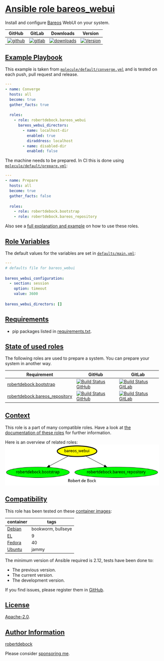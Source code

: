 # [Ansible role bareos_webui](#bareos_webui)

Install and configure [Bareos](https://www.bareos.com/) WebUI on your system.

|GitHub|GitLab|Downloads|Version|
|------|------|---------|-------|
|[![github](https://github.com/robertdebock/ansible-role-bareos_webui/workflows/Ansible%20Molecule/badge.svg)](https://github.com/robertdebock/ansible-role-bareos_webui/actions)|[![gitlab](https://gitlab.com/robertdebock-iac/ansible-role-bareos_webui/badges/master/pipeline.svg)](https://gitlab.com/robertdebock-iac/ansible-role-bareos_webui)|[![downloads](https://img.shields.io/ansible/role/d/robertdebock/bareos_webui)](https://galaxy.ansible.com/robertdebock/bareos_webui)|[![Version](https://img.shields.io/github/release/robertdebock/ansible-role-bareos_webui.svg)](https://github.com/robertdebock/ansible-role-bareos_webui/releases/)|

## [Example Playbook](#example-playbook)

This example is taken from [`molecule/default/converge.yml`](https://github.com/robertdebock/ansible-role-bareos_webui/blob/master/molecule/default/converge.yml) and is tested on each push, pull request and release.

```yaml
---
- name: Converge
  hosts: all
  become: true
  gather_facts: true

  roles:
    - role: robertdebock.bareos_webui
      bareos_webui_directors:
        - name: localhost-dir
          enabled: true
          diraddress: localhost
        - name: disabled-dir
          enabled: false
```

The machine needs to be prepared. In CI this is done using [`molecule/default/prepare.yml`](https://github.com/robertdebock/ansible-role-bareos_webui/blob/master/molecule/default/prepare.yml):

```yaml
---
- name: Prepare
  hosts: all
  become: true
  gather_facts: false

  roles:
    - role: robertdebock.bootstrap
    - role: robertdebock.bareos_repository
```

Also see a [full explanation and example](https://robertdebock.nl/how-to-use-these-roles.html) on how to use these roles.

## [Role Variables](#role-variables)

The default values for the variables are set in [`defaults/main.yml`](https://github.com/robertdebock/ansible-role-bareos_webui/blob/master/defaults/main.yml):

```yaml
---
# defaults file for bareos_webui

bareos_webui_configuration:
  - section: session
    option: timeout
    value: 3600

bareos_webui_directors: []
```

## [Requirements](#requirements)

- pip packages listed in [requirements.txt](https://github.com/robertdebock/ansible-role-bareos_webui/blob/master/requirements.txt).

## [State of used roles](#state-of-used-roles)

The following roles are used to prepare a system. You can prepare your system in another way.

| Requirement | GitHub | GitLab |
|-------------|--------|--------|
|[robertdebock.bootstrap](https://galaxy.ansible.com/robertdebock/bootstrap)|[![Build Status GitHub](https://github.com/robertdebock/ansible-role-bootstrap/workflows/Ansible%20Molecule/badge.svg)](https://github.com/robertdebock/ansible-role-bootstrap/actions)|[![Build Status GitLab](https://gitlab.com/robertdebock-iac/ansible-role-bootstrap/badges/master/pipeline.svg)](https://gitlab.com/robertdebock-iac/ansible-role-bootstrap)|
|[robertdebock.bareos_repository](https://galaxy.ansible.com/robertdebock/bareos_repository)|[![Build Status GitHub](https://github.com/robertdebock/ansible-role-bareos_repository/workflows/Ansible%20Molecule/badge.svg)](https://github.com/robertdebock/ansible-role-bareos_repository/actions)|[![Build Status GitLab](https://gitlab.com/robertdebock-iac/ansible-role-bareos_repository/badges/master/pipeline.svg)](https://gitlab.com/robertdebock-iac/ansible-role-bareos_repository)|

## [Context](#context)

This role is a part of many compatible roles. Have a look at [the documentation of these roles](https://robertdebock.nl/) for further information.

Here is an overview of related roles:
![dependencies](https://raw.githubusercontent.com/robertdebock/ansible-role-bareos_webui/png/requirements.png "Dependencies")

## [Compatibility](#compatibility)

This role has been tested on these [container images](https://hub.docker.com/u/robertdebock):

|container|tags|
|---------|----|
|[Debian](https://hub.docker.com/r/robertdebock/debian)|bookworm, bullseye|
|[EL](https://hub.docker.com/r/robertdebock/enterpriselinux)|9|
|[Fedora](https://hub.docker.com/r/robertdebock/fedora)|40|
|[Ubuntu](https://hub.docker.com/r/robertdebock/ubuntu)|jammy|

The minimum version of Ansible required is 2.12, tests have been done to:

- The previous version.
- The current version.
- The development version.

If you find issues, please register them in [GitHub](https://github.com/robertdebock/ansible-role-bareos_webui/issues).

## [License](#license)

[Apache-2.0](https://github.com/robertdebock/ansible-role-bareos_webui/blob/master/LICENSE).

## [Author Information](#author-information)

[robertdebock](https://robertdebock.nl/)

Please consider [sponsoring me](https://github.com/sponsors/robertdebock).
